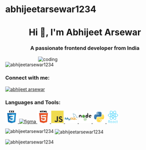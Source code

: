 # abhijeetarsewar1234<h1 align="center">Hi 👋, I'm Abhijeet Arsewar</h1>
<h3 align="center">A passionate frontend developer from India</h3>

<img align="Right" alt="coding" width="400" src="https://img.freepik.com/premium-vector/designer-secretary-man-with-laptop-programmer-tester-digital-artist-student-smm-remote-work_909058-879.jpg">

<p align="left"> <img src="https://komarev.com/ghpvc/?username=abhijeetarsewar1234&label=Profile%20views&color=0e75b6&style=flat" alt="abhijeetarsewar1234" /> </p>

<h3 align="left">Connect with me:</h3>
<p align="left">
<a href="https://instagram.com/abhijeet arsewar" target="blank"><img align="center" src="https://raw.githubusercontent.com/rahuldkjain/github-profile-readme-generator/master/src/images/icons/Social/instagram.svg" alt="abhijeet arsewar" height="30" width="40" /></a>
</p>

<h3 align="left">Languages and Tools:</h3>
<p align="left"> <a href="https://www.w3schools.com/css/" target="_blank" rel="noreferrer"> <img src="https://raw.githubusercontent.com/devicons/devicon/master/icons/css3/css3-original-wordmark.svg" alt="css3" width="40" height="40"/> </a> <a href="https://www.figma.com/" target="_blank" rel="noreferrer"> <img src="https://www.vectorlogo.zone/logos/figma/figma-icon.svg" alt="figma" width="40" height="40"/> </a> <a href="https://www.w3.org/html/" target="_blank" rel="noreferrer"> <img src="https://raw.githubusercontent.com/devicons/devicon/master/icons/html5/html5-original-wordmark.svg" alt="html5" width="40" height="40"/> </a> <a href="https://developer.mozilla.org/en-US/docs/Web/JavaScript" target="_blank" rel="noreferrer"> <img src="https://raw.githubusercontent.com/devicons/devicon/master/icons/javascript/javascript-original.svg" alt="javascript" width="40" height="40"/> </a> <a href="https://www.mysql.com/" target="_blank" rel="noreferrer"> <img src="https://raw.githubusercontent.com/devicons/devicon/master/icons/mysql/mysql-original-wordmark.svg" alt="mysql" width="40" height="40"/> </a> <a href="https://nodejs.org" target="_blank" rel="noreferrer"> <img src="https://raw.githubusercontent.com/devicons/devicon/master/icons/nodejs/nodejs-original-wordmark.svg" alt="nodejs" width="40" height="40"/> </a> <a href="https://www.python.org" target="_blank" rel="noreferrer"> <img src="https://raw.githubusercontent.com/devicons/devicon/master/icons/python/python-original.svg" alt="python" width="40" height="40"/> </a> <a href="https://reactjs.org/" target="_blank" rel="noreferrer"> <img src="https://raw.githubusercontent.com/devicons/devicon/master/icons/react/react-original-wordmark.svg" alt="react" width="40" height="40"/> </a> </p>

<p><img align="left" src="https://github-readme-stats.vercel.app/api/top-langs?username=abhijeetarsewar1234&show_icons=true&locale=en&layout=compact" alt="abhijeetarsewar1234" /></p>

<p>&nbsp;<img align="center" src="https://github-readme-stats.vercel.app/api?username=abhijeetarsewar1234&show_icons=true&locale=en" alt="abhijeetarsewar1234" /></p>

<p><img align="center" src="https://github-readme-streak-stats.herokuapp.com/?user=abhijeetarsewar1234&" alt="abhijeetarsewar1234" /></p>

